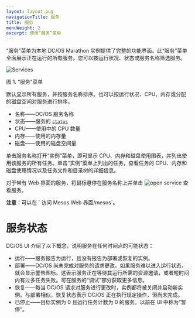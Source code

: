 ```yaml
---
layout: layout.pug
navigationTitle: 服务
title: 服务
menuWeight: 2
excerpt: 使用“服务”菜单
---
```


“服务”菜单为本地 DC/OS Marathon 实例提供了完整的功能界面。此“服务”菜单全面展示正在运行的所有服务。您可以按运行状况、状态或服务名称筛选服务。

![Services](/dcos/cn/1.11/img/services-ee.png)

图 1. “服务”菜单

默认显示所有服务，并按服务名称排序。也可以按运行状况、CPU、内存或分配的磁盘空间对服务进行排序。

- 名称——DC/OS 服务名称
- 状态——服务的 [`status`](#service-status)
- CPU——使用中的 CPU 数量
- 内存——使用的内存量
- 磁盘——使用的磁盘空间量

单击服务名称打开“实例”菜单，即可显示 CPU、内存和磁盘使用图表，并列出使用该服务的所有任务。单击“实例”菜单上列出的任务，查看任务的 CPU、内存和磁盘使用情况以及任务文件和目录树的详细信息。

对于带有 Web 界面的服务，将鼠标悬停在服务名称上并单击 ![open service](/dcos/cn/1.11/img/open-service.png) 查看服务。

<p class="message--note"><strong>注意：</strong>可以在 ` 访问 Mesos Web 界面<hostname>/mesos`。</p>

# 服务状态

DC/OS UI 介绍了以下概念，说明服务在任何时间点的可能状态：

- 运行——服务报告为运行，且没有报告为部署或恢复的实例。
- 部署——DC/OS 尚未完成对服务的请求更改。如果服务难以进入运行状态，就会显示警告图标。这表示服务正在等待其运行所需的资源邀请，或者短时间内有过多任务失败。可在服务的“调试”部分获取更多信息。
- 恢复——每当 DC/OS 请求对服务进行更改时，实例都将被关闭并启动新实例。与部署相似，恢复状态表示 DC/OS 正在执行规定操作，但尚未完成。
- 已停止——目标实例为 0 且运行任务计数为 0 的服务。以前在 UI 中称为“暂停”。
